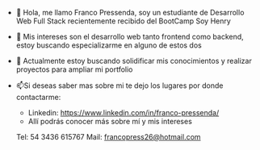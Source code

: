 - 👋 Hola, me llamo Franco Pressenda, soy un estudiante de Desarrollo Web Full Stack recientemente recibido del BootCamp Soy Henry
- 👀 Mis intereses son el desarrollo web tanto frontend como backend, estoy buscando especializarme en alguno de estos dos
- 🌱 Actualmente estoy buscando solidificar mis conocimientos y realizar proyectos para ampliar mi portfolio
- 📫Si deseas saber mas sobre mi te dejo los lugares por donde contactarme:
    - Linkedin: https://www.linkedin.com/in/franco-pressenda/ 
    - Allí podrás conocer más sobre mí y mis intereses
   
   Tel: 54 3436 615767
   Mail: francopress26@hotmail.com

<!---
Francopress26/Francopress26 is a ✨ special ✨ repository because its `README.md` (this file) appears on your GitHub profile.
You can click the Preview link to take a look at your changes.
--->
